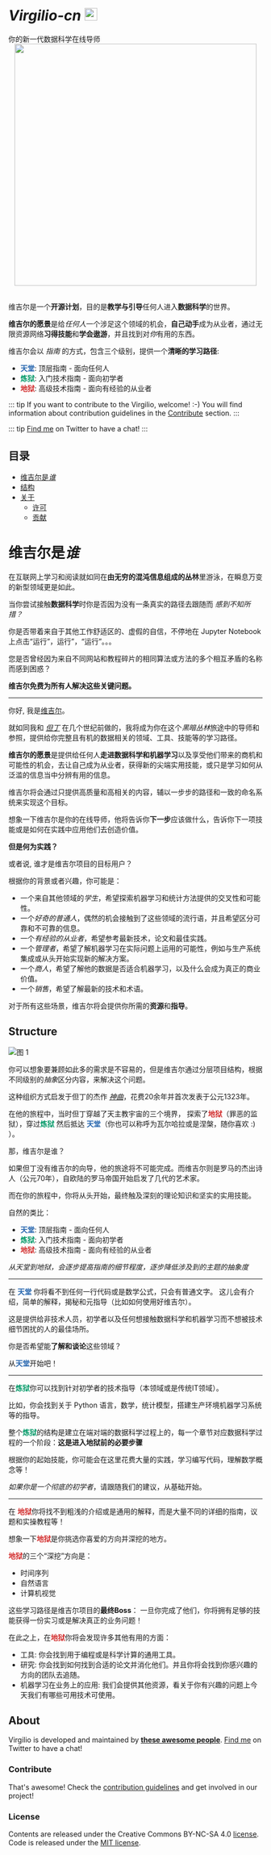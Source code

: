 # <div class="title">*Virgilio-cn* <a style="display:inline" href="https://github.com/reAsOn2010/Virgilio-cn"><img alt="GitHub stars" style="display:inline" src="https://img.shields.io/github/stars/reAsOn2010/Virgilio-cn?style=social" height="25px"></a></div> 
 <div class="subtitle">你的新一代数据科学在线导师</div> 

<!-- 
     Responsive Image Map 
     https://www.zaneray.com/responsive-image-map/


<div style="position: relative;">
  <img src="paradiso_basic.png">
  <a href="paradiso/demystification-ai-ml-dl" title="Demystification AI ML DL" style="position: absolute; left: 16.95%; top: 53.59%; width: 5.55%; height: 3.13%; z-index: 2;"></a>
</div>

<div style="position: relative;">
  <img src="inferno_basic.png">
  <a href="inferno/computer-vision/introduction-to-computer-vision" title="Introduction to CV" style="position: absolute; left: 27.58%; top: 46.41%; width: 7.73%; height: 6.72%; z-index: 2;"></a>
</div>


-->
<div style="text-align:center"><img style="text-align:center" width="480px" src="https://upload.wikimedia.org/wikipedia/commons/c/ce/Virgil_.jpg"/></div>

<br>

维吉尔是一个**开源计划**，目的是**教学与引导**任何人进入**数据科学**的世界。

**维吉尔的愿景**是给*任何人*一个涉足这个领域的机会，**自己动手**成为从业者，通过无限资源网络**习得技能**和**学会遨游**，并且找到对*你*有用的东西。

维吉尔会以 _指南_ 的方式，包含三个级别，提供一个**清晰的学习路径**:

- <span style="font-weight: bold; color: #2565AE">天堂</span>: 顶层指南 - 面向任何人
- <span style="font-weight: bold; color: #009967">炼狱</span>: 入门技术指南 - 面向初学者
- <span style="font-weight: bold; color: #D22C2C">地狱</span>: 高级技术指南 - 面向有经验的从业者

::: tip
If you want to contribute to the Virgilio, welcome! :-)
You will find information about contribution guidelines in the [Contribute](#contribute) section.
:::

::: tip
[Find me](https://twitter.com/giac290595) on Twitter to have a chat!
:::
## 目录

- [维吉尔是*谁*](#维吉尔是*谁*)
- [结构](#structure)
- [关于](#About)
  * [许可](#license)
  * [贡献](#contribute)


# 维吉尔是*谁*

在互联网上学习和阅读就如同在**由无穷的混沌信息组成的丛林**里游泳，在瞬息万变的新型领域更是如此。

当你尝试接触**数据科学**时你是否因为没有一条真实的路径去跟随而 _感到不知所措？_ 

你是否带着来自于其他工作舒适区的、虚假的自信，不停地在 Jupyter Notebook上点击“运行”，运行”，“运行”。。。

您是否曾经因为来自不同网站和教程碎片的相同算法或方法的多个相互矛盾的名称而感到困惑？

**维吉尔免费为所有人解决这些关键问题。**

---

你好, 我是[维吉尔](https://en.wikipedia.org/wiki/Virgil)。

就如同我和 *[但丁](https://en.wikipedia.org/wiki/Dante_Alighieri)* 在几个世纪前做的，我将成为你在这个*黑暗丛林*旅途中的导师和参照，提供给你完整且有机的数据相关的领域、工具、技能等的学习路径。

**维吉尔的愿景**是提供给任何人**走进数据科学和机器学习**以及享受他们带来的商机和可能性的机会，去让自己成为从业者，获得新的尖端实用技能，或只是学习如何从泛滥的信息当中分辨有用的信息。

维吉尔将会通过只提供高质量和高相关的内容，辅以一步步的路径和一致的命名系统来实现这个目标。

想象一下维吉尔是你的在线导师，他将告诉你**下一步**应该做什么，告诉你下一项技能或是如何在实践中应用他们去创造价值。

**但是何为实践？**

或者说, 谁才是维吉尔项目的目标用户？

根据你的背景或者兴趣，你可能是：

- 一个来自其他领域的*学生*，希望探索机器学习和统计方法提供的交叉性和可能性。
- 一个*好奇的普通人*，偶然的机会接触到了这些领域的流行语，并且希望区分可靠和不可靠的信息。
- 一个*有经验的从业者*，希望参考最新技术，论文和最佳实践。 
- 一个*管理者*，希望了解机器学习在实际问题上运用的可能性，例如与生产系统集成或从头开始实现新的解决方案。 
- 一个*商人*，希望了解他的数据是否适合机器学习，以及什么会成为真正的商业价值。
- 一个*销售*，希望了解最新的技术和术语。

对于所有这些场景，维吉尔将会提供你所需的**资源**和**指导**。

## Structure

![图 1](map.PNG "1") 

你可以想象要兼顾如此多的需求是不容易的，但是维吉尔通过分层项目结构，根据不同级别的*抽象*区分内容，来解决这个问题。

这种组织方式启发于但丁的杰作 [*神曲*](https://en.wikipedia.org/wiki/Divina_Commedia)，花费20余年并首次发表于公元1323年。

在他的旅程中，当时但丁穿越了天主教宇宙的三个境界，
探索了<span style="font-weight: bold; color: #D22C2C">地狱</span>（罪恶的监狱），穿过<span style="font-weight: bold; color: #009967">炼狱</span> 然后抵达 <span style="font-weight: bold; color: #2565AE">天堂</span>（你也可以称呼为瓦尔哈拉或是涅槃，随你喜欢 :) ）。

那，维吉尔是谁？    

如果但丁没有维吉尔的向导，他的旅途将不可能完成。而维吉尔则是罗马的杰出诗人（公元70年），自欧陆的罗马帝国开始启发了几代的艺术家。

而在你的旅程中，你将从头开始，最终触及深刻的理论知识和坚实的实用技能。

自然的类比：

- <span style="font-weight: bold; color: #2565AE">天堂</span>: 顶层指南 - 面向任何人
- <span style="font-weight: bold; color: #009967">炼狱</span>: 入门技术指南 - 面向初学者
- <span style="font-weight: bold; color: #D22C2C">地狱</span>: 高级技术指南 - 面向有经验的从业者

_从天堂到地狱，会逐步提高指南的细节程度，逐步降低涉及到的主题的抽象度_

---

在 <span style="font-weight: bold; color: #2565AE">天堂</span> 你将看不到任何一行代码或是数学公式，只会有普通文字。 
这儿会有介绍，简单的解释，揭秘和元指导（比如如何使用好维吉尔）。

这是提供给非技术人员，初学者以及任何想接触数据科学和机器学习而不想被技术细节困扰的人的最佳场所。

你是否希望能**了解和谈论**这些领域？

从<span style="font-weight: bold; color: #2565AE">天堂</span>开始吧！

---


在<span style="font-weight: bold; color: #009967">炼狱</span>你可以找到针对初学者的技术指导（本领域或是传统IT领域）。 

比如，你会找到关于 Python 语言，数学，统计模型，搭建生产环境机器学习系统等的指导。

整个<span style="font-weight: bold; color: #009967">炼狱</span>的结构是建立在端对端的数据科学过程上的，每一个章节对应数据科学过程的一个阶段：**这是进入地狱前的必要步骤**

根据你的起始技能，你可能会在这里花费大量的实践，学习编写代码，理解数学概念等！

_如果你是一个彻底的初学者_，请跟随我们的建议，从基础开始。

---

在 <span style="font-weight: bold; color: #D22C2C">地狱</span>你将找不到粗浅的介绍或是通用的解释，而是大量不同的详细的指南，议题和实操教程等！

想象一下<span style="font-weight: bold; color: #D22C2C">地狱</span>是你挑选你喜爱的方向并深挖的地方。

<span style="font-weight: bold; color: #D22C2C">地狱</span>的三个“深挖”方向是：

- 时间序列 
- 自然语言 
- 计算机视觉

这些学习路径是维吉尔项目的**最终Boss**：
一旦你完成了他们，你将拥有足够的技能获得一份实习或是解决真正的业务问题！

在此之上，在<span style="font-weight: bold; color: #D22C2C">地狱</span>你将会发现许多其他有用的方面：

- 工具: 你会找到用于编程或是科学计算的通用工具。 
- 研究: 你会找到如何找到合适的论文并消化他们。并且你将会找到你感兴趣的方向的团队去追随。
- 机器学习在业务上的应用: 我们会提供其他资源，看关于你有兴趣的问题上今天我们有哪些可用技术可使用。

## About

Virgilio is developed and maintained by [**these awesome people**](docs/contributors.md).
[Find me](https://twitter.com/giac290595) on Twitter to have a chat!


### Contribute

That's awesome! Check the [contribution guidelines](docs/contributing.md) and get involved in our project!

### License

Contents are released under the Creative Commons BY-NC-SA 4.0 [license](https://github.com/virgili0/Virgilio/blob/dev/LICENSE). Code is released under the [MIT license](https://github.com/virgili0/Virgilio/blob/dev/.vuepress/LICENSE).
